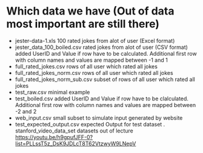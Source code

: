 # Which data we have (Out of data most important are still there)
- jester-data-1.xls 100 rated jokes from alot of user (Excel format)
- jester_data_100_boiled.csv rated jokes from alot of user (CSV format) added UserID and Value if row have to be calculated. Additional first row with column names and values are mapped between -1 and 1 
- full_rated_jokes.csv rows of all user which rated all jokes
- full_rated_jokes_norm.csv rows of all user which rated all jokes
- full_rated_jokes_norm_sub.csv subset of rows of all user which rated all jokes
- test_raw.csv minimal example 
- test_boiled.csv  added UserID and Value if row have to be clalculated. Additional first row with column names and values are mapped between -2 and 2 
- web_input.csv small subset to simulate input generated by website
- test_expected_output.csv expected Output for test dataset
. stanford_video_data_set datasets out of lecture https://youtu.be/h9gpufJFF-0?list=PLLssT5z_DsK9JDLcT8T62VtzwyW9LNepV